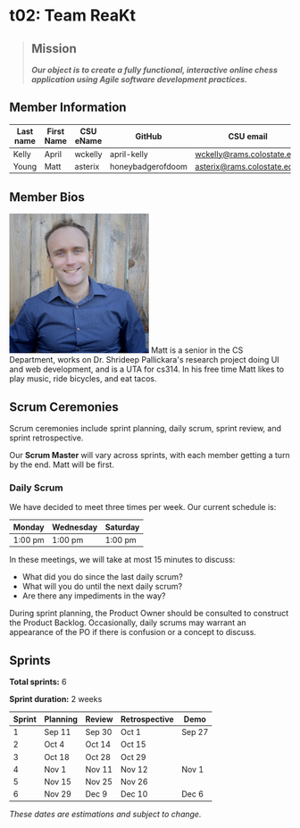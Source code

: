 # t02: Team ReaKt
> ## Mission
> ***Our object is to create a fully functional, interactive online chess application using Agile software development practices.***
>
## Member Information

| Last name | First Name | CSU eName | GitHub | CSU email |
| --------- | ---------- | --------- | ------ | --------- |
| Kelly | April | wckelly | april-kelly | wckelly@rams.colostate.edu |
| Young | Matt | asterix | honeybadgerofdoom | asterix@rams.colostate.edu |


## Member Bios
<img src="/images/matt-selfie.jpg" width=250 />
Matt is a senior in the CS Department, works on Dr. Shrideep Pallickara's research project doing UI and web development, and is a UTA for cs314. In his free time Matt likes to play music, ride bicycles, and eat tacos.

## Scrum Ceremonies
Scrum ceremonies include sprint planning, daily scrum, sprint review, and sprint retrospective.

Our **Scrum Master** will vary across sprints, with each member getting a turn by the end. Matt will be first.

### Daily Scrum
We have decided to meet three times per week. Our current schedule is:

| Monday  | Wednesday | Saturday |
| ------- | --------- | -------- |
| 1:00 pm | 1:00 pm   | 1:00 pm  |

In these meetings, we will take at most 15 minutes to discuss:
* What did you do since the last daily scrum?
* What will you do until the next daily scrum?
* Are there any impediments in the way?

During sprint planning, the Product Owner should be consulted to construct the Product Backlog. Occasionally, daily scrums may warrant an appearance of the PO if there is confusion or a concept to discuss.

## Sprints
**Total sprints:** 6

**Sprint duration:** 2 weeks

| Sprint | Planning | Review | Retrospective | Demo |
| ------ | -------- | ------ | ------------- | ---- |
| 1 | Sep 11 | Sep 30 | Oct 1 | Sep 27 |
| 2 | Oct 4 | Oct 14 | Oct 15 |  |
| 3 | Oct 18 | Oct 28 | Oct 29 |  | 
| 4 | Nov 1 | Nov 11 | Nov 12 | Nov 1 |
| 5 | Nov 15 | Nov 25 | Nov 26 |  |
| 6 | Nov 29 | Dec 9 | Dec 10 | Dec 6 |

*These dates are estimations and subject to change.*
